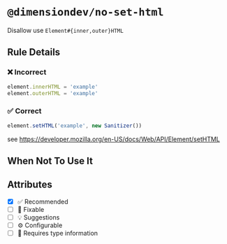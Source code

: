 <!-- begin title -->

# `@dimensiondev/no-set-html`

Disallow use `Element#{inner,outer}HTML`

<!-- end title -->

## Rule Details

### :x: Incorrect

```ts
element.innerHTML = 'example'
element.outerHTML = 'example'
```

### :white_check_mark: Correct

```ts
element.setHTML('example', new Sanitizer())
```

see <https://developer.mozilla.org/en-US/docs/Web/API/Element/setHTML>

## When Not To Use It

## Attributes

<!-- begin attributes -->

- [x] :white_check_mark: Recommended
- [ ] :wrench: Fixable
- [ ] :bulb: Suggestions
- [ ] :gear: Configurable
- [ ] :thought_balloon: Requires type information

<!-- end attributes -->
